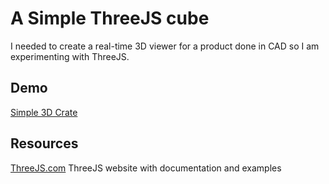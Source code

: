 # A Simple ThreeJS cube
I needed to create a real-time 3D viewer for a product done in CAD so I am experimenting with ThreeJS. 

## Demo
[Simple 3D Crate](http://orlandocarnate.com/threejs_tut/)

## Resources
[ThreeJS.com](https://threejs.org/) ThreeJS website with documentation and examples